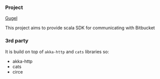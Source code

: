 ### Project


[Gugel](wwww.google.com)

This project aims to provide scala SDK for communicating with Bitbucket



### 3rd party

It is build on top of `akka-http` and `cats` libraries
so:

* akka-http
* cats
* circe